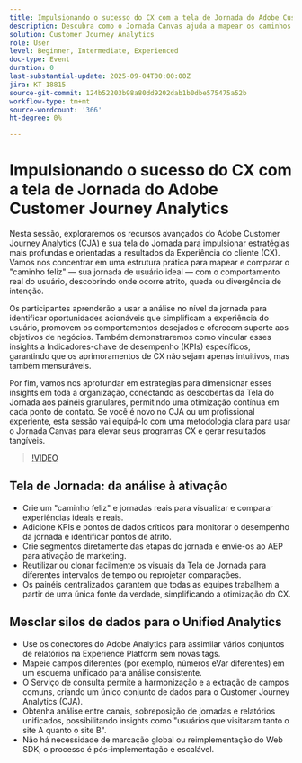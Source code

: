 ```yaml
---
title: Impulsionando o sucesso do CX com a tela de Jornada do Adobe Customer Journey Analytics
description: Descubra como o Jornada Canvas ajuda a mapear os caminhos do usuário ideais e reais, descobrir o atrito e gerar melhorias mensuráveis de CX com o Adobe Customer Journey Analytics
solution: Customer Journey Analytics
role: User
level: Beginner, Intermediate, Experienced
doc-type: Event
duration: 0
last-substantial-update: 2025-09-04T00:00:00Z
jira: KT-18815
source-git-commit: 124b52203b98a80dd9202dab1b0dbe575475a52b
workflow-type: tm+mt
source-wordcount: '366'
ht-degree: 0%

---
```



# Impulsionando o sucesso do CX com a tela de Jornada do Adobe Customer Journey Analytics

Nesta sessão, exploraremos os recursos avançados do Adobe Customer Journey Analytics (CJA) e sua tela do Jornada para impulsionar estratégias mais profundas e orientadas a resultados da Experiência do cliente (CX). Vamos nos concentrar em uma estrutura prática para mapear e comparar o &quot;caminho feliz&quot; — sua jornada de usuário ideal — com o comportamento real do usuário, descobrindo onde ocorre atrito, queda ou divergência de intenção.

Os participantes aprenderão a usar a análise no nível da jornada para identificar oportunidades acionáveis que simplificam a experiência do usuário, promovem os comportamentos desejados e oferecem suporte aos objetivos de negócios. Também demonstraremos como vincular esses insights a Indicadores-chave de desempenho (KPIs) específicos, garantindo que os aprimoramentos de CX não sejam apenas intuitivos, mas também mensuráveis.

Por fim, vamos nos aprofundar em estratégias para dimensionar esses insights em toda a organização, conectando as descobertas da Tela do Jornada aos painéis granulares, permitindo uma otimização contínua em cada ponto de contato. Se você é novo no CJA ou um profissional experiente, esta sessão vai equipá-lo com uma metodologia clara para usar o Jornada Canvas para elevar seus programas CX e gerar resultados tangíveis.

>[!VIDEO](https://video.tv.adobe.com/v/3471219/?learn=on&enablevpops&captions=por_br)

## Tela de Jornada: da análise à ativação

* Crie um &quot;caminho feliz&quot; e jornadas reais para visualizar e comparar experiências ideais e reais.
* Adicione KPIs e pontos de dados críticos para monitorar o desempenho da jornada e identificar pontos de atrito.
* Crie segmentos diretamente das etapas do jornada e envie-os ao AEP para ativação de marketing.
* Reutilizar ou clonar facilmente os visuais da Tela de Jornada para diferentes intervalos de tempo ou reprojetar comparações.
* Os painéis centralizados garantem que todas as equipes trabalhem a partir de uma única fonte da verdade, simplificando a otimização do CX.

## Mesclar silos de dados para o Unified Analytics

* Use os conectores do Adobe Analytics para assimilar vários conjuntos de relatórios na Experience Platform sem novas tags.
* Mapeie campos diferentes (por exemplo, números eVar diferentes) em um esquema unificado para análise consistente.
* O Serviço de consulta permite a harmonização e a extração de campos comuns, criando um único conjunto de dados para o Customer Journey Analytics (CJA).
* Obtenha análise entre canais, sobreposição de jornadas e relatórios unificados, possibilitando insights como &quot;usuários que visitaram tanto o site A quanto o site B&quot;.
* Não há necessidade de marcação global ou reimplementação do Web SDK; o processo é pós-implementação e escalável.